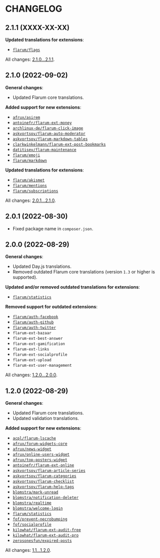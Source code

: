 CHANGELOG
=========


2.1.1 (XXXX-XX-XX)
------------------

**Updated translations for extensions**:

* [`flarum/flags`](https://github.com/flarum/flags)


All changes: [2.1.0...2.1.1](https://github.com/flarum-lang/hebrew/compare/2.1.0...2.1.1).


2.1.0 (2022-09-02)
------------------

**General changes**:

* Updated Flarum core translations.


**Added support for new extensions**:

* [`afrux/asirem`](https://github.com/afrux/asirem)
* [`antoinefr/flarum-ext-money`](https://github.com/AntoineFr/flarum-ext-money)
* [`archlinux-de/flarum-click-image`](https://github.com/archlinux-de/flarum-click-image)
* [`askvortsov/flarum-auto-moderator`](https://github.com/askvortsov1/flarum-auto-moderator)
* [`askvortsov/flarum-markdown-tables`](https://github.com/askvortsov1/flarum-markdown-tables)
* [`clarkwinkelmann/flarum-ext-post-bookmarks`](https://github.com/clarkwinkelmann/flarum-ext-post-bookmarks)
* [`datitisev/flarum-maintenance`](https://extiverse.com/extension/datitisev/flarum-maintenance)
* [`flarum/emoji`](https://github.com/flarum/emoji)
* [`flarum/markdown`](https://github.com/flarum/markdown)


**Updated translations for extensions**:

* [`flarum/akismet`](https://github.com/flarum/akismet)
* [`flarum/mentions`](https://github.com/flarum/mentions)
* [`flarum/subscriptions`](https://github.com/flarum/subscriptions)


All changes: [2.0.1...2.1.0](https://github.com/flarum-lang/hebrew/compare/2.0.1...2.1.0).


2.0.1 (2022-08-30)
------------------

* Fixed package name in `composer.json`.


2.0.0 (2022-08-29)
------------------

**General changes**:

* Updated Day.js translations.
* Removed outdated Flarum core translations (version `1.3` or higher is supported).


**Updated and/or removed outdated translations for extensions**:

* [`flarum/statistics`](https://github.com/flarum/statistics)


**Removed support for outdated extensions**:

* [`flarum/auth-facebook`](https://github.com/flarum/auth-facebook)
* [`flarum/auth-github`](https://github.com/flarum/auth-github)
* [`flarum/auth-twitter`](https://github.com/flarum/auth-twitter)
* `flarum-ext-bazaar`
* `flarum-ext-best-answer`
* `flarum-ext-gamification`
* `flarum-ext-links`
* `flarum-ext-socialprofile`
* `flarum-ext-upload`
* `flarum-ext-user-management`



All changes: [1.2.0...2.0.0](https://github.com/flarum-lang/hebrew/compare/1.2.0...2.0.0).


1.2.0 (2022-08-29)
------------------

**General changes**:

* Updated Flarum core translations.
* Updated validation translations.


**Added support for new extensions**:

* [`acpl/flarum-lscache`](https://github.com/android-com-pl/flarum-lscache)
* [`afrux/forum-widgets-core`](https://github.com/afrux/forum-widgets-core)
* [`afrux/news-widget`](https://github.com/afrux/news-widget)
* [`afrux/online-users-widget`](https://github.com/afrux/online-users-widget)
* [`afrux/top-posters-widget`](https://github.com/afrux/top-posters-widget)
* [`antoinefr/flarum-ext-online`](https://github.com/AntoineFr/flarum-ext-online)
* [`askvortsov/flarum-article-series`](https://github.com/askvortsov1/flarum-article-series)
* [`askvortsov/flarum-categories`](https://github.com/askvortsov1/flarum-categories)
* [`askvortsov/flarum-checklist`](https://github.com/askvortsov1/flarum-checklist)
* [`askvortsov/flarum-help-tags`](https://github.com/askvortsov1/flarum-help-tags)
* [`blomstra/mark-unread`](https://github.com/blomstra/flarum-ext-mark-unread)
* [`blomstra/notification-deleter`](https://github.com/blomstra/flarum-ext-notification-deleter)
* [`blomstra/realtime`](https://extiverse.com/extension/blomstra/realtime)
* [`blomstra/welcome-login`](https://github.com/blomstra/flarum-ext-welcome-login)
* [`flarum/statistics`](https://github.com/flarum/statistics)
* [`fof/prevent-necrobumping`](https://github.com/FriendsOfFlarum/prevent-necrobumping)
* [`fof/socialprofile`](https://github.com/FriendsOfFlarum/socialprofile)
* [`kilowhat/flarum-ext-audit-free`](https://github.com/kilowhat/flarum-ext-audit-free)
* [`kilowhat/flarum-ext-audit-pro`](https://extiverse.com/extension/kilowhat/flarum-ext-audit-pro)
* [`zerosonesfun/expired-posts`](https://github.com/zerosonesfun/expired-posts)


All changes: [1.1...1.2.0](https://github.com/icecore2/Flarum-hebrew/compare/1.1...1.2.0).


